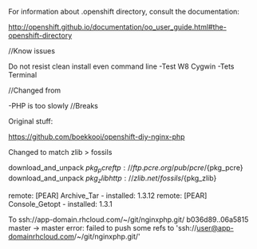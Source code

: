 For information about .openshift directory, consult the documentation:

http://openshift.github.io/documentation/oo_user_guide.html#the-openshift-directory

//Know issues

Do not resist clean install even command line
-Test W8 Cygwin
-Tets Terminal

//Changed from 

-PHP is too slowly //Breaks

Original stuff:

https://github.com/boekkooi/openshift-diy-nginx-php

Changed to match zlib > fossils

download_and_unpack ${pkg_pcre} ftp://ftp.pcre.org/pub/pcre/${pkg_pcre}
download_and_unpack ${pkg_zlib} http://zlib.net/fossils/${pkg_zlib}


remote: [PEAR] Archive_Tar    - installed: 1.3.12
remote: [PEAR] Console_Getopt - installed: 1.3.1

To ssh://app-domain.rhcloud.com/~/git/nginxphp.git/
   b036d89..06a5815  master -> master
error: failed to push some refs to 'ssh://user@app-domainrhcloud.com/~/git/nginxphp.git/'